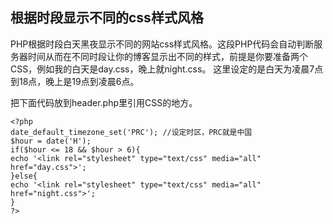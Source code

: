 ## 根据时段显示不同的css样式风格

PHP根据时段白天黑夜显示不同的网站css样式风格。这段PHP代码会自动判断服务器时间从而在不同时段让你的博客显示出不同的样式，前提是你要准备两个CSS，例如我的白天是day.css，晚上就night.css。
这里设定的是白天为凌晨7点到18点，晚上是19点到凌晨6点。

把下面代码放到header.php里引用CSS的地方。

```
<?php    
date_default_timezone_set('PRC'); //设定时区，PRC就是中国 
$hour = date('H');    
if($hour <= 18 && $hour > 6){    
echo '<link rel="stylesheet" type="text/css" media="all" href="day.css">';    
}else{    
echo '<link rel="stylesheet" type="text/css" media="all" href="night.css">';    
}    
?>
```




